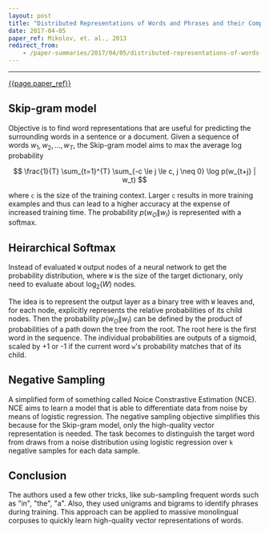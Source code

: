 ```yaml
---
layout: post
title: "Distributed Representations of Words and Phrases and their Compositionality"
date: 2017-04-05
paper_ref: Mikolov, et. al., 2013
redirect_from:
    - /paper-summaries/2017/04/05/distributed-representations-of-words-and-phrases.html
---
```


<script type="text/x-mathjax-config">
MathJax.Hub.Config({
  TeX: { equationNumbers: { autoNumber: "AMS" } },
  tex2jax: {inlineMath: [['$','$'], ['\\(','\\)']]}
});
</script>

<script type="text/javascript" async
  src="https://cdn.mathjax.org/mathjax/latest/MathJax.js?config=TeX-MML-AM_CHTML">
</script> 
---

[{{page.paper_ref}}](https://papers.nips.cc/paper/5021-distributed-representations-of-words-and-phrases-and-their-compositionality.pdf)

## Skip-gram model

Objective is to find word representations that are useful for predicting the surrounding words in a sentence or a document. Given a sequence of words $w_1, w_2, ..., w_T$, the Skip-gram model aims to max the average log probability

$$
\frac{1}{T} \sum_{t=1}^{T} \sum_{-c \le j \le c, j \neq 0} \log p(w_{t+j} | w_t)
$$

where `c` is the size of the training context. Larger `c` results in more training examples and thus can lead to a higher accuracy at the expense of increased training time. The probability $p(w_O \| w_I )$ is represented with a softmax.

## Heirarchical Softmax

Instead of evaluated `W` output nodes of a neural network to get the probability distribution, where `W` is the size of the target dictionary, only need to evaluate about $\log_2 (W)$ nodes.

The idea is to represent the output layer as a binary tree with `W` leaves and, for each node, explicitly represents the relative probabilities of its child nodes. Then the probability $p(w_O \| w_I )$ can be defined by the product of probabilities of a path down the tree from the root. The root here is the first word in the sequence. The individual probabilities are outputs of a sigmoid, scaled by +1 or -1 if the current word `w`'s probability matches that of its child.

## Negative Sampling

A simplified form of something called Noice Constrastive Estimation (NCE). NCE aims to learn a model that is able to differentiate data from noise by means of logistic regression. The negative sampling objective simplifies this because for the Skip-gram model, only the high-quality vector representation is needed. The task becomes to distinguish the target word from draws from a noise distribution using logistic regression over `k` negative samples for each data sample.

## Conclusion

The authors used a few other tricks, like sub-sampling frequent words such as "in", "the", "a". Also, they used unigrams and bigrams to identify phrases during training. This approach can be applied to massive monolingual corpuses to quickly learn high-quality vector representations of words.

